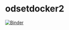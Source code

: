 # odsetdocker2


[![Binder](https://mybinder.org/badge_logo.svg)](https://mybinder.org/v2/gh/lisa-mml/odsetdocker2.git/HEAD)

